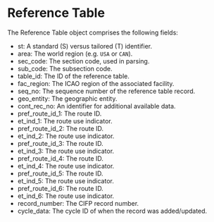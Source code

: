 # Reference Table

The Reference Table object comprises the following fields:

- st: A standard (S) versus tailored (T) identifier.
- area: The world region (e.g. `USA` or `CAN`).
- sec_code: The section code, used in parsing.
- sub_code: The subsection code.
- table_id: The ID of the reference table.
- fac_region: The ICAO region of the associated facility.
- seq_no: The sequence number of the reference table record.
- geo_entity: The geographic entity.
- cont_rec_no: An identifier for additional available data.
- pref_route_id_1: The route ID.
- et_ind_1: The route use indicator.
- pref_route_id_2: The route ID.
- et_ind_2: The route use indicator.
- pref_route_id_3: The route ID.
- et_ind_3: The route use indicator.
- pref_route_id_4: The route ID.
- et_ind_4: The route use indicator.
- pref_route_id_5: The route ID.
- et_ind_5: The route use indicator.
- pref_route_id_6: The route ID.
- et_ind_6: The route use indicator.
- record_number: The CIFP record number.
- cycle_data: The cycle ID of when the record was added/updated.
